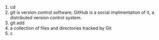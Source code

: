 1. cd
2. git is version control software; GitHub is a social implmentation of it, a distributed version control system.
3. git add
4. a collection of files and directories tracked by Git
5. c